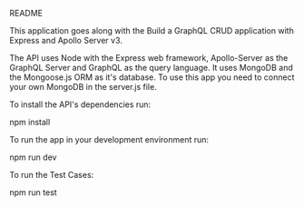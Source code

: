 README

This application goes along with the Build a GraphQL CRUD application with Express and Apollo Server v3.

The API uses Node with the Express web framework, Apollo-Server as the GraphQL Server and GraphQL as the query language. It uses MongoDB and the Mongoose.js ORM as it's database. To use this app you need to connect your own MongoDB in the server.js file.

To install the API's dependencies run:

npm install

To run the app in your development environment run:

npm run dev

To run the Test Cases:

npm run test